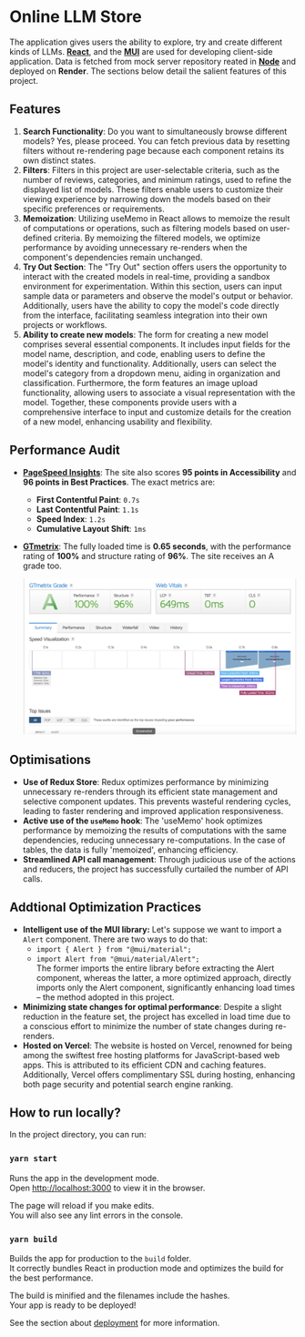 # Online LLM Store

The application gives users the ability to explore, try and create different kinds of LLMs.
**[React](https://reactjs.org/)**, and the **[MUI](https://mui.com/)** are used for developing client-side application. Data is fetched from mock server repository reated in **[Node](https://nodejs.org/)** and deployed on **Render**. The sections below detail the salient features of this project.

## Features

1. **Search Functionality**: Do you want to simultaneously browse different models? Yes, please proceed. You can fetch previous data by resetting filters without re-rendering page because each component retains its own distinct states.
2. **Filters**: Filters in this project are user-selectable criteria, such as the number of reviews, categories, and minimum ratings, used to refine the displayed list of models. These filters enable users to customize their viewing experience by narrowing down the models based on their specific preferences or requirements.
3. **Memoization**: Utilizing useMemo in React allows to memoize the result of computations or operations, such as filtering models based on user-defined criteria. By memoizing the filtered models, we optimize performance by avoiding unnecessary re-renders when the component's dependencies remain unchanged.
4. **Try Out Section**:
The "Try Out" section offers users the opportunity to interact with the created models in real-time, providing a sandbox environment for experimentation. Within this section, users can input sample data or parameters and observe the model's output or behavior. Additionally, users have the ability to copy the model's code directly from the interface, facilitating seamless integration into their own projects or workflows.
5. **Ability to create new models**: The form for creating a new model comprises several essential components. It includes input fields for the model name, description, and code, enabling users to define the model's identity and functionality. Additionally, users can select the model's category from a dropdown menu, aiding in organization and classification. Furthermore, the form features an image upload functionality, allowing users to associate a visual representation with the model. Together, these components provide users with a comprehensive interface to input and customize details for the creation of a new model, enhancing usability and flexibility.

## Performance Audit
- **[PageSpeed Insights](https://pagespeed.web.dev/)**: The site also scores **95 points in Accessibility** and **96 points in Best Practices**. The exact metrics are:
  - **First Contentful Paint**: `0.7s`
  - **Last Contentful Paint**: `1.1s`
  - **Speed Index**: `1.2s`
  - **Cumulative Layout Shift**: `1ms`

- **[GTmetrix](https://gtmetrix.com/)**: The fully loaded time is **0.65 seconds**, with the performance rating of **100%** and structure rating of **96%**. The site receives an A grade too.

  ![Screenshot 1 from GTMatrix](./src/images/img1.png)
  


## Optimisations
- **Use of Redux Store**: Redux optimizes performance by minimizing unnecessary re-renders through its efficient state management and selective component updates. This prevents wasteful rendering cycles, leading to faster rendering and improved application responsiveness.
- **Active use of the `useMemo` hook**: The 'useMemo' hook optimizes performance by memoizing the results of computations with the same dependencies, reducing unnecessary re-computations. In the case of tables, the data is fully 'memoized', enhancing efficiency.
- **Streamlined API call management**: Through judicious use of the actions and reducers, the project has successfully curtailed the number of API calls.

## Addtional Optimization Practices
- **Intelligent use of the MUI library:** Let's suppose we want to import a `Alert` component. There are two ways to do that:
  - `import { Alert } from "@mui/material";`
  - `import Alert from "@mui/material/Alert";`   
The former imports the entire library before extracting the Alert component, whereas the latter, a more optimized approach, directly imports only the Alert component, significantly enhancing load times – the method adopted in this project.
- **Minimizing state changes for optimal performance**: Despite a slight reduction in the feature set, the project has excelled in load time due to a conscious effort to minimize the number of state changes during re-renders.
- **Hosted on Vercel**: The website is hosted on Vercel, renowned for being among the swiftest free hosting platforms for JavaScript-based web apps. This is attributed to its efficient CDN and caching features. Additionally, Vercel offers complimentary SSL during hosting, enhancing both page security and potential search engine ranking.

## How to run locally?

In the project directory, you can run:

### `yarn start`

Runs the app in the development mode.\
Open [http://localhost:3000](http://localhost:3000) to view it in the browser.

The page will reload if you make edits.\
You will also see any lint errors in the console.

### `yarn build`

Builds the app for production to the `build` folder.\
It correctly bundles React in production mode and optimizes the build for the best performance.

The build is minified and the filenames include the hashes.\
Your app is ready to be deployed!

See the section about [deployment](https://facebook.github.io/create-react-app/docs/deployment) for more information.
